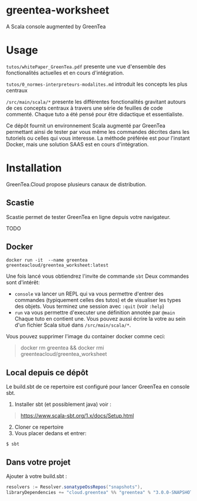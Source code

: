 # greentea-worksheet

A Scala console augmented by GreenTea

# Usage

`tutos/whitePaper_GreenTea.pdf` presente une vue d'ensemble des fonctionalités actuelles et en cours d'intégration.

`tutos/0_normes-interpreteurs-modalites.md` introduit les concepts les plus centraux

`/src/main/scala/*` presente les différentes fonctionalités gravitant autours de ces concepts centraux à travers une série de feuilles de code commenté.  Chaque tuto a été pensé pour être didactique et essentialiste.

Ce dépôt fournit un environnement Scala augmenté par GreenTea permettant ainsi de tester par vous même les commandes décrites dans les tutoriels ou celles qui vous interesse. La méthode préférée est pour l'instant Docker, mais une solution SAAS est en cours d'intégration.

# Installation

GreenTea.Cloud propose plusieurs canaux de distribution.

## Scastie

Scastie permet de tester GreenTea en ligne depuis votre navigateur.

TODO

## Docker

```
docker run -it  --name greentea greenteacloud/greentea_worksheet:latest
```

Une fois lancé vous obtiendrez l'invite de commande `sbt`
Deux commandes sont d'intérêt:

- `console` va lancer un REPL qui va vous permettre d'entrer des commandes (typiquement celles des tutos) et de visualiser les types des objets. Vous terminez une session avec `:quit` (voir `:help`)
- `run` va vous permettre d'executer une définition annotée par `@main` Chaque tuto en contient une. Vous pouvez aussi écrire la votre au sein d'un fichier Scala situé dans `/src/main/scala/*`.

Vous pouvez supprimer l'image du container docker comme ceci:
> docker rm greentea && docker rmi greenteacloud/greentea_worksheet


## Local depuis ce dépôt

Le build.sbt de ce repertoire est configuré pour lancer GreenTea en console sbt.

1. Installer sbt (et possiblement java) voir :
> https://www.scala-sbt.org/1.x/docs/Setup.html
2. Cloner ce repertoire
3. Vous placer dedans et entrer:
```
$ sbt
```

## Dans votre projet

Ajouter à votre build.sbt :

```scala
resolvers := Resolver.sonatypeOssRepos("snapshots"),
libraryDependencies += "cloud.greentea" %% "greentea" % "3.0.0-SNAPSHOT"
```

